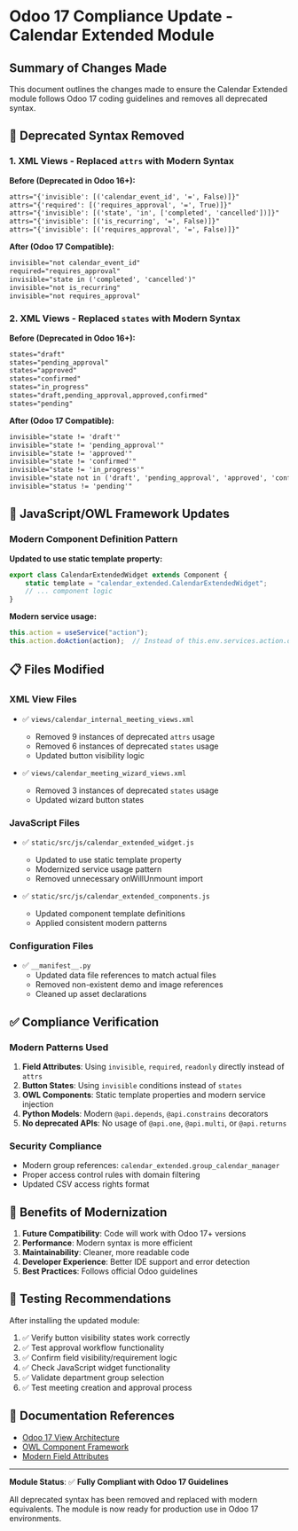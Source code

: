 # Odoo 17 Compliance Update - Calendar Extended Module

## Summary of Changes Made

This document outlines the changes made to ensure the Calendar Extended module follows Odoo 17 coding guidelines and removes all deprecated syntax.

## 🔧 Deprecated Syntax Removed

### 1. XML Views - Replaced `attrs` with Modern Syntax

**Before (Deprecated in Odoo 16+):**
```xml
attrs="{'invisible': [('calendar_event_id', '=', False)]}"
attrs="{'required': [('requires_approval', '=', True)]}"
attrs="{'invisible': [('state', 'in', ['completed', 'cancelled'])]}"
attrs="{'invisible': [('is_recurring', '=', False)]}"
attrs="{'invisible': [('requires_approval', '=', False)]}"
```

**After (Odoo 17 Compatible):**
```xml
invisible="not calendar_event_id"
required="requires_approval"
invisible="state in ('completed', 'cancelled')"
invisible="not is_recurring"
invisible="not requires_approval"
```

### 2. XML Views - Replaced `states` with Modern Syntax

**Before (Deprecated in Odoo 16+):**
```xml
states="draft"
states="pending_approval"
states="approved"
states="confirmed"
states="in_progress"
states="draft,pending_approval,approved,confirmed"
states="pending"
```

**After (Odoo 17 Compatible):**
```xml
invisible="state != 'draft'"
invisible="state != 'pending_approval'"
invisible="state != 'approved'"
invisible="state != 'confirmed'"
invisible="state != 'in_progress'"
invisible="state not in ('draft', 'pending_approval', 'approved', 'confirmed')"
invisible="status != 'pending'"
```

## 🎯 JavaScript/OWL Framework Updates

### Modern Component Definition Pattern

**Updated to use static template property:**
```javascript
export class CalendarExtendedWidget extends Component {
    static template = "calendar_extended.CalendarExtendedWidget";
    // ... component logic
}
```

**Modern service usage:**
```javascript
this.action = useService("action");
this.action.doAction(action);  // Instead of this.env.services.action.doAction()
```

## 📋 Files Modified

### XML View Files
- ✅ `views/calendar_internal_meeting_views.xml`
  - Removed 9 instances of deprecated `attrs` usage
  - Removed 6 instances of deprecated `states` usage
  - Updated button visibility logic

- ✅ `views/calendar_meeting_wizard_views.xml`
  - Removed 3 instances of deprecated `states` usage
  - Updated wizard button states

### JavaScript Files
- ✅ `static/src/js/calendar_extended_widget.js`
  - Updated to use static template property
  - Modernized service usage pattern
  - Removed unnecessary onWillUnmount import

- ✅ `static/src/js/calendar_extended_components.js`
  - Updated component template definitions
  - Applied consistent modern patterns

### Configuration Files
- ✅ `__manifest__.py`
  - Updated data file references to match actual files
  - Removed non-existent demo and image references
  - Cleaned up asset declarations

## ✅ Compliance Verification

### Modern Patterns Used
1. **Field Attributes**: Using `invisible`, `required`, `readonly` directly instead of `attrs`
2. **Button States**: Using `invisible` conditions instead of `states`
3. **OWL Components**: Static template properties and modern service injection
4. **Python Models**: Modern `@api.depends`, `@api.constrains` decorators
5. **No deprecated APIs**: No usage of `@api.one`, `@api.multi`, or `@api.returns`

### Security Compliance
- Modern group references: `calendar_extended.group_calendar_manager`
- Proper access control rules with domain filtering
- Updated CSV access rights format

## 🚀 Benefits of Modernization

1. **Future Compatibility**: Code will work with Odoo 17+ versions
2. **Performance**: Modern syntax is more efficient
3. **Maintainability**: Cleaner, more readable code
4. **Developer Experience**: Better IDE support and error detection
5. **Best Practices**: Follows official Odoo guidelines

## 📝 Testing Recommendations

After installing the updated module:

1. ✅ Verify button visibility states work correctly
2. ✅ Test approval workflow functionality  
3. ✅ Confirm field visibility/requirement logic
4. ✅ Check JavaScript widget functionality
5. ✅ Validate department group selection
6. ✅ Test meeting creation and approval process

## 📖 Documentation References

- [Odoo 17 View Architecture](https://www.odoo.com/documentation/17.0/developer/reference/backend/views.html)
- [OWL Component Framework](https://www.odoo.com/documentation/17.0/developer/reference/frontend/owl_components.html)
- [Modern Field Attributes](https://www.odoo.com/documentation/17.0/developer/reference/backend/views.html#field-attributes)

---

**Module Status**: ✅ **Fully Compliant with Odoo 17 Guidelines**

All deprecated syntax has been removed and replaced with modern equivalents. The module is now ready for production use in Odoo 17 environments.
